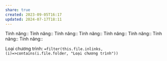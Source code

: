 ```yaml
---
share: true
created: 2023-09-05T16:17
updated: 2024-07-17T18:11
---
```

Tính năng::
Tính năng::
Tính năng::
Tính năng::
Tính năng::
Tính năng::
Tính năng::
Tính năng::

Loại chương trình: `=filter(this.file.inlinks, (i)=>contains(i.file.folder, "Loại chương trình"))`